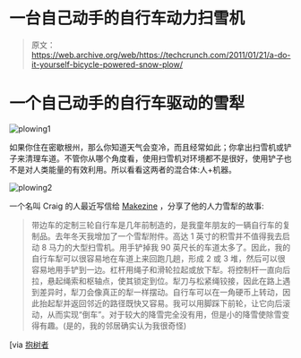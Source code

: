 # 一台自己动手的自行车动力扫雪机 

> 原文：<https://web.archive.org/web/https://techcrunch.com/2011/01/21/a-do-it-yourself-bicycle-powered-snow-plow/>

# 一个自己动手的自行车驱动的雪犁

![](img/f8a1e939a912a0b135e9859d28aad989.png "plowing1")

如果你住在密歇根州，那么你知道天气会变冷，而且经常如此；你拿出扫雪机或铲子来清理车道。不管你从哪个角度看，使用扫雪机对环境都不是很好，使用铲子也不是对人类能量的有效利用。所以看看这两者的混合体:人+机器。

![](img/5e8d7c796f479af027d6f1520dbf0776.png "plowing2")

一个名叫 Craig 的人最近写信给 [Makezine](https://web.archive.org/web/20221208100009/http://blog.makezine.com/archive/2010/11/firefly_workshops_pedal-powered_sno.html) ，分享了他的人力雪犁的故事:

> 带边车的定制三轮自行车是几年前制造的，是我童年朋友的一辆自行车的复制品。去年冬天我增加了一个雪犁附件。高达 1 英寸的积雪并不值得我去启动 8 马力的大型扫雪机。用手铲掉我 90 英尺长的车道太多了。因此，我的自行车犁可以很容易地在车道上来回跑几趟，形成 2 或 3 堆，然后可以很容易地用手铲到一边。杠杆用绳子和滑轮拉起或放下犁。将控制杆一直向后拉，悬起绳索和枢轴点，使其锁定到位。犁刀与松紧绳铰接，因此在路上遇到差异时，犁刀会像真正的犁一样摆动。自行车可以在一角硬币上转动，因此抬起犁并返回邻近的路径既快又容易。我可以用脚踩下前轮，让它向后滚动，从而实现“倒车”。对于较大的降雪完全没有用，但是小的降雪使除雪变得有趣。(是的，我的邻居确实认为我很奇怪)

[via [抱树者](https://web.archive.org/web/20221208100009/http://www.treehugger.com/files/2011/01/diy-pedal-powered-bike-snow-plow.php)